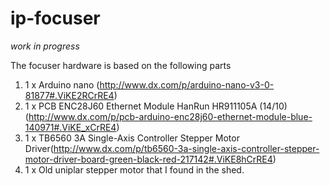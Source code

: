 # ip-focuser

*work in progress*

The focuser hardware is based on the following parts

 1. 1 x Arduino nano (http://www.dx.com/p/arduino-nano-v3-0-81877#.ViKE2RCrRE4)
 2. 1 x PCB ENC28J60 Ethernet Module HanRun HR911105A (14/10) (http://www.dx.com/p/pcb-arduino-enc28j60-ethernet-module-blue-140971#.ViKE_xCrRE4)
 3. 1 x TB6560 3A Single-Axis Controller Stepper Motor Driver(http://www.dx.com/p/tb6560-3a-single-axis-controller-stepper-motor-driver-board-green-black-red-217142#.ViKE8hCrRE4)
 4. 1 x Old uniplar stepper motor that I found in the shed.


